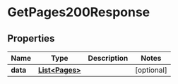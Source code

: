 

# GetPages200Response


## Properties

| Name | Type | Description | Notes |
|------------ | ------------- | ------------- | -------------|
|**data** | [**List&lt;Pages&gt;**](Pages.md) |  |  [optional] |



